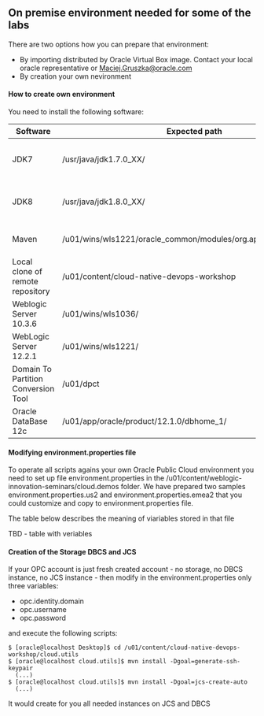 ## On premise environment needed for some of the labs ##

There are two options how you can prepare that environment:

+ By importing distributed by Oracle Virtual Box image. Contact your local oracle representative or Maciej.Gruszka@oracle.com
+ By creation your own nevironment

#### How to create own environment ###
You need to install the following software:

Software | Expected path | Remarks
--- | --- | ---
JDK7 | /usr/java/jdk1.7.0_XX/ | We used JDK7u79 so the path in the VBox was /usr/java/jdk1.7.0_79/
JDK8 | /usr/java/jdk1.8.0_XX/ | We used JDK8u60 so the path in the VBox was /usr/java/jdk1.8.0_60/
Maven | /u01/wins/wls1221/oracle_common/modules/org.apache.maven_3.2.5 | Can be other location. Make sure it is added to PATH.
Local clone of remote repository| /u01/content/cloud-native-devops-workshop | 
Weblogic Server 10.3.6 | /u01/wins/wls1036/ | We used WLS 10.3.6.0.0
WebLogic Server 12.2.1 | /u01/wins/wls1221/ | We used WLS 12.2.1.0.0
Domain To Partition  Conversion Tool | /u01/dpct |
Oracle DataBase 12c | /u01/app/oracle/product/12.1.0/dbhome_1/ | The PDB name: **PDBORCL**

#### Modifying environment.properties file ###
To operate all scripts agains your own Oracle Public Cloud environment you need to set up file environment.properties in the /u01/content/weblogic-innovation-seminars/cloud.demos folder.
We have prepared two samples environment.properties.us2 and environment.properties.emea2 that you could customize and copy to environment.properties file.

The table below describes the meaning of viariables stored in that file

TBD - table with veriables

#### Creation of the Storage DBCS and JCS ###

If your OPC account is just fresh created account - no storage, no DBCS instance, no JCS instance - then modify in the environment.properties only three variables:
+ opc.identity.domain
+ opc.username
+ opc.password

and execute the following scripts:

    $ [oracle@localhost Desktop]$ cd /u01/content/cloud-native-devops-workshop/cloud.utils
    $ [oracle@localhost cloud.utils]$ mvn install -Dgoal=generate-ssh-keypair
      (...) 
    $ [oracle@localhost cloud.utils]$ mvn install -Dgoal=jcs-create-auto
      (...)

It would create for you all needed instances on JCS and DBCS


